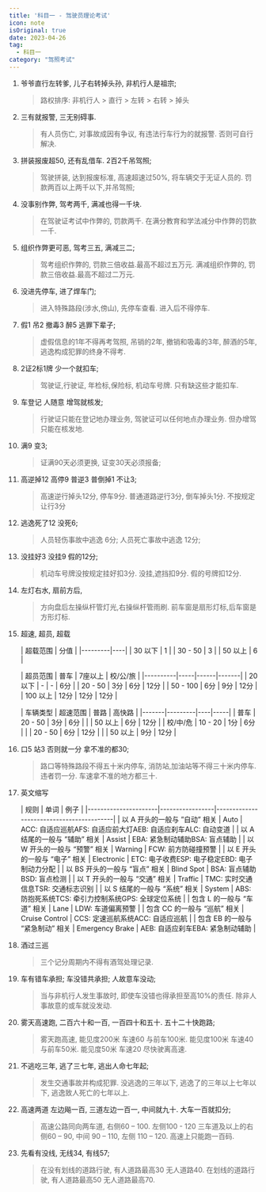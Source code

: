 ```yaml
---
title: '科目一 - 驾驶员理论考试'
icon: note
isOriginal: true
date: 2023-04-26
tag:
  - 科目一
category: "驾照考试"
---
```


1. 爷爷直行左转爹, 儿子右转掉头孙, 非机行人是祖宗;

   > 路权排序: 非机行人 > 直行 > 左转 > 右转 > 掉头

2. 三有就报警, 三无别碍事.

   > 有人员伤亡, 对事故成因有争议, 有违法行车行为的就报警. 否则可自行解决.

3. 拼装报废超50, 还有乱借车. 2百2千吊驾照;

   > 驾驶拼装, 达到报废标准, 高速超速过50%, 将车辆交于无证人员的. 罚款两百以上两千以下,并吊驾照;

4. 没事别作弊, 驾考两千, 满减也得一千块.

   > 在驾驶证考试中作弊的, 罚款两千. 在满分教育和学法减分中作弊的罚款一千.

5. 组织作弊更可恶, 驾考三五, 满减三二;

   > 驾考组织作弊的, 罚款三倍收益.最高不超过五万元. 满减组织作弊的, 罚款三倍收益.最高不超过二万元.

6. 没进先停车, 进了焊车门;

   > 进入特殊路段(涉水,傍山), 先停车查看. 进入后不得停车.

7. 假1 吊2 撤毒3 醉5 逃罪下辈子;

   > 虚假信息的1年不得再考驾照, 吊销的2年, 撤销和吸毒的3年, 醉酒的5年, 逃逸构成犯罪的终身不得考.

8. 2证2标1牌 少一个就扣车;

   > 驾驶证,行驶证, 年检标,保险标, 机动车号牌. 只有缺这些才能扣车.

9. 车登记 人随意 增驾就核发;

   > 行驶证只能在登记地办理业务, 驾驶证可以任何地点办理业务. 但办增驾只能在核发地.

10. 满9 变3;

	> 证满90天必须更换, 证变30天必须报备;

11. 高逆掉12 高停9 普逆3 普倒掉1 不让3;

	> 高速逆行掉头12分, 停车9分. 普通道路逆行3分, 倒车掉头1分. 不按规定让行3分

12. 逃逸死了12 没死6;

	> 人员轻伤事故中逃逸 6分; 人员死亡事故中逃逸 12分;

13. 没挂好3 没挂9 假的12分;

	> 机动车号牌没按规定挂好扣3分. 没挂,遮挡扣9分. 假的号牌扣12分.

14. 左灯右水, 扇前方后,

	> 方向盘后左操纵杆管灯光,右操纵杆管雨刷. 前车窗是扇形灯标,后车窗是方形灯标.

15. 超速, 超员, 超载

	| 超载范围    | 分值 |
	    |---------|----|
	| 30 以下   | 1  |
	| 30 - 50 | 3  |
	| 50 以上   | 6  |

	| 超员范围     | 普车  | 7座以上 | 校/公/旅 |
	    |----------|-----|------|-------|
	| 20 以下    | -   | -    | 6分    |
	| 20 - 50  | 3分  | 6分   | 12分   |
	| 50 - 100 | 6分  | 9分   | 12分   |
	| 100 以上   | 12分 | 12分  | 12分   |

	| 车辆类型  | 超速范围    | 普路 | 高快路 |
	    |-------|---------|----|-----|
	| 普车    | 20 - 50 | 3分 | 6分  |
	|       | 50 以上   | 6分 | 12分 |
	| 校/中/危 | 10 - 20 | 1分 | 6分  |
	|       | 20 - 50 | 6分 | 12分 |
	|       | 50 以上   | 9分 | 12分 |
16. 口5 站3 否则就一分 拿不准的都30;

	> 路口等特殊路段不得五十米内停车, 消防站,加油站等不得三十米内停车. 违者罚一分. 车速拿不准的地方都三十.

17. 英文缩写

	| 规则                   | 单词              | 例子                                       |
	    |----------------------|-----------------|------------------------------------------|
	| 以 A 开头的一般与 ”自动” 相关   | Auto            | ACC: 自适应巡航AFS: 自适应前大灯AEB: 自适应刹车ALC: 自动变道 |
	| 以 A 结尾的一般与 ”辅助” 相关   | Assist          | EBA: 紧急制动辅助BSA: 盲点辅助                     |
	| 以 W 开头的一般与 “预警” 相关   | Warning         | FCW: 前方防碰撞预警                             |
	| 以 E 开头的一般与 “电子” 相关   | Electronic      | ETC: 电子收费ESP: 电子稳定EBD: 电子制动力分配           |
	| 以 BS 开头的一般与 “盲点” 相关  | Blind Spot      | BSA: 盲点辅助BSD: 盲点检测                       |
	| 以 T 开头的一般与 “交通” 相关   | Traffic         | TMC: 实时交通信息TSR: 交通标志识别                   |
	| 以 S 结尾的一般与 “系统” 相关   | System          | ABS: 防抱死系统TCS: 牵引力控制系统GPS: 全球定位系统        |
	| 包含 L 的一般与 “车道” 相关    | Lane            | LDW: 车道偏离预警                              |
	| 包含 CC 的一般与 “巡航” 相关   | Cruise Control  | CCS: 定速巡航系统ACC: 自适应巡航                    |
	| 包含 EB 的一般与 “紧急制动” 相关 | Emergency Brake | AEB: 自适应刹车EBA: 紧急制动辅助                    |
18. 酒过三巡

	> 三个记分周期内不得有酒驾处理记录.

19. 车有错车承担; 车没错共承担; 人故意车没动;

	> 当与非机行人发生事故时, 即使车没错也得承担至高10%的责任. 除非人事故意的或车就没发动.

20. 雾天高速跑, 二百六十和一百, 一百四十和五十. 五十二十快跑路;

	> 雾天跑高速, 能见度200米 车速60 与前车100米. 能见度100米 车速40 与前车50米. 能见度50米 车速20 尽快驶离高速.

21. 不逃吃三年, 逃了三七年, 逃出人命七年起;

	> 发生交通事故并构成犯罪. 没逃逸的三年以下, 逃逸了的三年以上七年以下, 逃逸致人死亡的七年以上.

22. 高速两道 左边飚一百, 三道左边一百一, 中间就九十. 大车一百就扣分;

	> 高速公路同向两车道, 右侧60 – 100. 左侧100 - 120 三车道及以上的右侧60 – 90, 中间 90 – 110, 左侧 110 – 120. 高速上只能跑一百码.

23. 先看有没线, 无线34, 有线57;

	> 在没有划线的道路行驶, 有人道路最高30 无人道路40. 在划线的道路行驶, 有人道路最高50 无人道路最高70.


